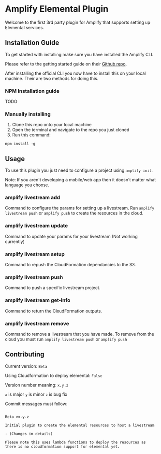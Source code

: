 # Amplify Elemental Plugin

Welcome to the first 3rd party plugin for Amplify that supports setting up Elemental services.

## Installation Guide

To get started with installing make sure you have installed the Amplify CLI.


Please refer to the getting started guide on their [Github repo](https://github.com/aws-amplify/amplify-cli/).


After installing the official CLI you now have to install this on your local machine. Their are two methods for doing this.

### NPM Installation guide

TODO

### Manually installing

1. Clone this repo onto your local machine
1. Open the terminal and navigate to the repo you just cloned
1. Run this command: 
```
npm install -g
```


## Usage

To use this plugin you just need to configure a project using `amplify init`.

Note: If you aren't developing a mobile/web app then it doesn't matter what language you choose.


### amplify livestream add

Command to configure the params for setting up a livestream. Run `amplify livestream push` or `amplify push` to create the resources in the cloud.

### amplify livestream update

Command to update your params for your livestream (Not working currently)

### amplify livestream setup

Command to repush the CloudFormation dependancies to the S3.

### amplify livestream push

Command to push a specific livestream project.

### amplify livestream get-info

Command to return the CloudFormation outputs.

### amplify livestream remove

Command to remove a livestream that you have made. To remove from the cloud you must run `amplify livestream push` or `amplify push`


## Contributing

Current version: `Beta`

Using Cloudformation to deploy elemental: `False`

Version number meaning: `x.y.z`

`x` is major
`y` is minor
`z` is bug fix

Commit messages must follow:
```

Beta vx.y.z
    
Initial plugin to create the elemental resources to host a livestream

- (Changes in details)

Please note this uses lambda functions to deploy the resources as there is no cloudformation support for elemental yet.

```